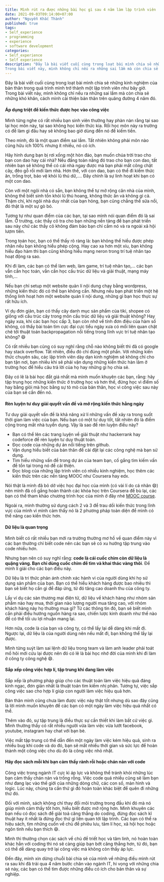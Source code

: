 ```yaml
---
title: Mình rút ra được những bài học gì sau 4 năm làm lập trình viên | Phần 2
date: 2021-09-03T09:14:00+07:00
author: "Nguyễn Khắc Thành"
published: true 
tags:
- Self_experience
- programming
- experience
- software development
categories:
- Self_experience
- Self experience
description: "Đây là bài viết cuối cùng trong loạt bài mình chia sẻ những kinh nghiệm của bản thân trong quá trình mình trở thành một lập trình viên như bây giờ.
Trong bài viết này, mình không chỉ nếu ra những sai lầm mà còn chia sẻ những khó khăn, cách mình cải thiện bản thân trên quãng đường 4 năm đó."
---
```


Đây là bài viết cuối cùng trong loạt bài mình chia sẻ những kinh nghiệm của bản thân trong quá trình mình trở thành một lập trình viên như bây giờ.
Trong bài viết này, mình không chỉ nếu ra những sai lầm mà còn chia sẻ những khó khăn, cách mình cải thiện bản thân trên quãng đường 4 năm đó.

<!--More-->


#### Áp dụng triệt để kiến thức được học vào công việc

Mình từng nghe có rất nhiều bạn sinh viên thường hay phàn nàn rằng tại sao lại học môn này, tại sao không học kiến thức kia. Rồi học môn này ra trường có để làm gì đâu hay sẽ không bao giờ  dùng đến nó để kiếm tiền.

Theo mình, đó là một quan điểm sai lầm. Tất nhiên không phải môn nào cũng hữu ích 100% nhưng ít nhiều, nó có ích.

Hãy hình dung bạn bị rơi xống một hòn đảo, bạn muốn chúa trời trao cho bạn con dao hay cái nhà? Nếu đấng toàn năng đó trao cho bạn con dao, tất nhiên bạn sẽ không thể có cái nhà ngay được mà bạn phải mất công chặt cây, đẽo gỗ rồi mới làm nhà. Hơn thế, với con dao, bạn có thể đi kiếm thức ăn, trồng trọt, bảo vệ khỏi lũ thú dữ,.... Đây chính là sự linh hoạt khi bạn có một con dao.

Còn với một ngôi nhà có sẵn, bạn không thể tự mở rộng căn nhà của mình, không thể biết sinh tồn khỏi lũ thú hoang, không thức ăn và không gì cả. Thậm chí, khi ngôi nhà duy nhất của bạn hỏng, bạn cũng chẳng thể sửa nổi, đó thật là một sự gò bó.

Tương tự như quan điểm của các bạn, tại sao mình nói quan điểm đó là sai lầm. Ở trường, các thầy cô tra cho bạn những nền tảng để bạn phát triển sau này chứ các thầy cô không đảm bảo bạn chỉ cầm nó và ra ngoài xã hội lượm tiền.

Trong toán học, bạn có thể thấy rõ ràng là: bạn không thể hiểu được phép nhân nếu bạn không hiểu phép cộng. Hay cao xa hơn một xíu, bạn không hiểu đạo hàm thì bạn cũng không hiểu mạng neron trong trí tuệ nhân tạo hoạt động ra sao.

Khi đi làm, các bạn có thể làm web, làm game, trí tuệ nhân tạo,... các bạn vẫn cần học toán, vẫn cần học cấu trúc dữ liệu và giải thuật, mạng máy tính,...

Nếu bạn chỉ setup một website quản lí nội dung chạy bằng wordpress, những kiến thức đó có thể bạn không cần. Nhưng nếu bạn phát triển một hệ thống linh hoạt hơn một website quản lí nội dung, những gì bạn học thực sự rất hữu ích.

Ví dụ đơn giản, bạn có thấy cây danh mục sản phẩm của tiki, shopee có giống với cấu trúc cây trong môn cấu trúc dữ liệu và giải thuật không? Hay ngày xưa, khi các bạn học cấp 3, bạn còn nhớ về tính đơn điệu của hàm số không, có thấy bài toán tìm cực đại cực tiểu ngày xưa có mối liên quan chặt chẽ tới thuật toán backpropagation nổi tiếng trong lĩnh vực trí tuệ nhân tạo không? :smile:

Có rất nhiều bạn cũng có suy nghĩ rằng chỗ nào không biết thì đã có google hay stack overflow. Tất nhiên, điều đó chỉ đúng một phần. Với những kiến thức chuyên sâu, các lập trình viên dày dạn kinh nghiệm sẽ không chỉ cho bạn tận nơi, bạn nhiều khi sẽ phải vận dụng những kiến thức hàn lâm ở trường học để hiểu câu trả lời của họ hay những gì họ chia sẻ.

Đây có lẽ là bài học đắt giá nhất mà mình muốn khuyên các bạn, rằng: hãy tập trung học những kiến thức ở trường học và hơn thế, đừng học vì điểm số hay bằng giỏi mà học bằng sự tò mò của bản thân, học vì công việc sau này của bạn sẽ cần đến nó.


#### Rèn luyện tư duy giải quyết vấn đề  và mở rộng kiến thức hằng ngày

Tư duy giải quyết vấn đề là khả năng xử lí những vấn đề xảy ra trong suốt thời gian làm việc của bạn. Nếu bạn có một tư duy tốt, tất nhiên đó là điểm cộng trong mắt nhà tuyển dụng. Vậy là sao để rèn luyện điều này?

- Bạn có thể lên các trang luyện về giải thuật như hackerrank hay codeforce để rèn luyện tư duy thuật toán.
- Đọc code của những dự án nổi tiếng trên github.
- Vận dụng hiểu biết của bản thân để cài đặt lại các công nghệ mà bạn sử dụng.
- Tìm hiểu những vấn đề trong dự án của team bạn, cố gắng tìm kiếm vấn đề  tồn tại trong nó để cải thiện.
- Đọc blog của những lập trình viên có nhiều kinh nghiệm, học thêm các kiến thức trên các nền tảng MOOC như Coursera hay edx.

Nói thật là mình đã bỏ dở việc học đại học của mình (có vài lí do cá nhân :smile:) nên mình đã cố gắng hoàn thành các khóa học trên Coursera đề bù lại, các bạn có thể tham khảo chương trình học của mình ở đây nhé [MOOC course](https://github.com/magiskboy/mooc).

Ngoài ra, mình thường sử dụng cách 2 và 3 để trau dồi kiến thức trong lĩnh vực của mình vì mình cảm thấy nó là 2 phương pháp toàn diện để mình có thể nâng cao kiến thức hơn.


#### Dữ liệu là quan trọng

Mình biết có rất nhiều bạn mới ra trường thường mơ hồ về quan điểm này vì các bạn thường chỉ biết code nên các bạn sẽ có xu hướng tập trung vào code nhiều hơn.

Nhưng bạn nên có suy nghĩ rằng: **code là  cái cuốc chim còn dữ liệu là quặng vàng. Bạn chỉ dùng cuốc chim để tìm và khai thác vàng thôi**. Để mình lí giải cho các bạn điều này.

Dữ liệu là tri thức phản ánh chính xác hành vi của người dùng khi họ sử dụng sản phẩm của bạn. Bạn có thể hiểu khách hàng được bao nhiêu thì bạn sẽ biết họ cần gì để đáp ứng, từ đó tăng cao doanh thu của công ty.

Lấy ví dụ các sàn thương mại điện tử, dữ liệu về khách hàng như nhóm sản phẩm nào hay mua, thời gian nào lượng người mua tăng cao, với nhóm khách hàng này họ thường mua gì? Từ các thông tin đó, bạn sẽ biết mình cần phải điều hướng nguồn hàng ra sao, chiến lược kinh doanh như thế nào để có thể tối ưu lợi nhuận mang lại. 

Hơn nữa, code là của bạn và công ty, có thể lấy lại dễ dàng khi mất đi. Ngược lại, dữ liệu là của người dùng nên nếu mất đi, bạn không thể lấy lại được.

Mình từng suýt làm sai lệnh dữ liệu trong team và làm anh leader phải toát mồ hôi mới cứu lại được nên đó có lẽ là bài học nhớ đời của mình khi đi làm ở công ty công nghệ :smile:.


#### Sắp xếp công việc hợp lí, tập trung khi đang làm việc

Sắp xếp là phương pháp giúp cho các thuật toán làm việc hiệu quả đáng kinh ngạc, đơn giản nhất là thuật toán tìm kiếm nhị phân. Tương tự, việc sắp công việc sao cho hợp lí giúp con người làm việc hiệu quả hơn.

Bản thân mình cũng chưa làm được việc này thật tốt nhưng dù sao đây cũng là lời mình muốn khuyên để các bạn có một ngày làm việc hiệu quả nhất có thể.

Thêm vào đó, sự tập trung là điều thực sự cần thiết khi làm bất cứ  việc gì. Mình thường thấy có rất nhiều người vừa làm việc vừa lướt facebook, youtube, instagram hay chat với bạn bè.

Việc mất tập trung có thể dẫn đến một ngày làm việc kém hiệu quả, sinh ra nhiều bug khi code và do đó, bạn sẽ mất nhiều thời gian và sức lực để hoàn thành một công việc cho dù đó là công việc nhỏ nhặt. 


#### Hãy đọc sách mỗi khi bạn cảm thấy rảnh rỗi hoặc chán nản với code 

Công việc trong ngành IT cực kì áp lực và không thể tránh khỏi những lúc bạn cảm thấy chán nản và trống rỗng. Việc code quá nhiều cũng sẽ làm bạn như đang lạc vào thế giới của những dòng chữ, các con số, màn hình và logic. Lúc này, chúng ta cần thứ gì đó hoàn toàn khác biệt để quên đi những thứ đó.

Đối với mình, sách không chỉ thay đổi môi trường trong đầu khi đó mà nó giúp mình cảm thấy tốt hơn, hiểu biết được mở rộng hơn. Mình khuyên các bạn nếu có đọc sách để giải toả căng thẳng do coding, đừng đọc sách kĩ thuật hay ít nhất là đừng đọc thứ gì liên quan tới lập trình. Các bạn có thể ra hiệu sách, tìm những cuốn về chủ đề phiêu lưu, tâm lí học, xã hội học hoặc ngôn tình nếu bạn thích :smile:.

Mình thì thường chọn các sách về chủ đề triết học và tâm linh, nó hoàn toàn khác hẳn với coding thì nó sẽ càng giúp bạn bớt căng thẳng hơn, từ đó, bạn có thể dễ dàng quay trở lại công việc mà không còn thấy áp lực.


Đến đây, mình xin dừng chuỗi bài chia sẻ của mình về những điều mình rút ra sau khi đã trải qua 4 năm bước chân vào ngành IT, hi vọng với những chia sẻ này, các bạn có thể tìm được những điều có ích cho bản thân và sự nghiệp.
